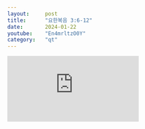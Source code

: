 ```yaml
---
layout:     post
title:      "요한복음 3:6-12"
date:       2024-01-22
youtube:    "En4mrltzO0Y"
category:   "qt"
---
```


<div class="youtube margin-large">
    <iframe src="https://www.youtube.com/embed/En4mrltzO0Y" title="YouTube video player" frameborder="0" allow="accelerometer; autoplay; clipboard-write; encrypted-media; gyroscope; picture-in-picture; web-share" allowfullscreen></iframe>
</div>